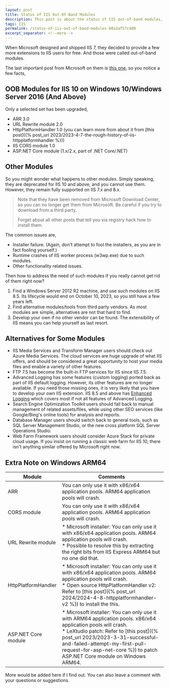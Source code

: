 ```yaml
---
layout: post
title: Status of IIS Out-Of-Band Modules
description: This post is about the status of IIS out-of-band modules, such as ARR, URL Rewrite, HttpPlatformHandler, IIS CORS, and ASP.NET Core.
tags: IIS
permalink: /status-of-iis-out-of-band-modules-80a3af57c489
excerpt_separator: <!--more-->
---
```

When Microsoft designed and shipped IIS 7, they decided to provide a few more extensions to IIS users for free. And those were called out-of-band modules.
<!--more-->

The last important post from Microsoft on them is [this one](https://blogs.iis.net/iisoobs/updates-released-for-arr-url-rewrite-and-httpplatformhandler-including-windows-10-support), so you notice a few facts,

## OOB Modules for IIS 10 on Windows 10/Windows Server 2016 (And Above)

Only a selected set has been upgraded,

* ARR 3.0
* URL Rewrite module 2.0
* HttpPlatformHandler 1.0 (you can learn more from about it from [this post]({% post_url 2023/2023-4-7-the-rough-history-of-iis-httpplatformhandler %}))
* IIS CORS module 1.0
* ASP.NET Core module (1.x/2.x, part of .NET Core/.NET)

## Other Modules

So you might wonder what happens to other modules. Simply speaking, they are deprecated for IIS 10 and above, and you cannot use them. However, they remain fully supported on IIS 7.x and 8.x.

> Note that they have been removed from Microsoft Download Center, so you can no longer get them from Microsoft. Be careful if you try to download from a third party.
>
> Forget about all other posts that tell you via registry hack how to install them.

The common issues are,

* Installer failure. (Again, don't attempt to fool the installers, as you are in fact fooling yourself.)
* Runtime crashes of IIS worker process (w3wp.exe) due to such modules.
* Other functionality related issues.

Then how to address the need of such modules if you really cannot get rid of them right now?

1. Find a Windows Server 2012 R2 machine, and use such modules on IIS 8.5. Its lifecycle would end on October 10, 2023, so you still have a few years left.
1. Find alternative modules/tools from third party vendors. As most modules are simple, alternatives are not that hard to find.
1. Develop your own if no other vendor can be found. The extensibility of IIS means you can help yourself as last resort.

## Alternatives for Some Modules

* IIS Media Services and Transform Manager users should check out Azure Media Services. The cloud services are huge upgrade of what IIS offers, and should be considered a great opportunity to host your media files and enable a variety of other features.
* FTP 7.5 has become the built-in FTP services for IIS since IIS 7.5.
* Advanced Logging has some features (custom logging) ported back as part of IIS default logging. However, its other features are no longer available. If you need those missing ones, it is very likely that you have to develop your own IIS extension. IIS 8.5 and above has [Enhanced Logging](https://docs.microsoft.com/iis/get-started/whats-new-in-iis-85/enhanced-logging-for-iis85) which covers most if not all features of Advanced Logging.
* Search Engine Optimization Toolkit users should fall back to manual management of related assets/files, while using other SEO services (like Google/Bing's online tools) for analysis and reports.
* Database Manager users should switch back to general tools, such as SQL Server Management Studio, or the new cross platform SQL Server Operations Studio.
* Web Farm Framework users should consider Azure Stack for private cloud usage. If you insist on running a classic web farm for IIS 10, there isn't anything similar offered by Microsoft right now.

## Extra Note on Windows ARM64

| Module | Comments            |
|--------|---------------------|
| ARR | You can only use it with x86/x64 application pools. ARM64 application pools will crash. |
| CORS module | You can only use it with x86/x64 application pools. ARM64 application pools will crash. |
| URL Rewrite module | * Microsoft installer: You can only use it with x86/x64 application pools. ARM64 application pools will crash. <br>* Possible to resolve this by extracting the right bits from IIS Express ARM64 but no one did that. |
| HttpPlatformHandler | * Microsoft installer: You can only use it with x86/x64 application pools. ARM64 application pools will crash. <br>* Open source HttpPlatformHandler v2: Refer to [this post]({% post_url 2024/2024-4-8-httpplatformhandler-v2 %}) to install the this. |
| ASP.NET Core module | * Microsoft installer: You can only use it with ARM64 application pools. x86/x64 application pools will crash. <br>* LeXtudio patch: Refer to [this post]({% post_url 2023/2023-3-31-successful-and-failed-attempt-my-first-pull-request-for-asp-net-core %}) to patch ASP.NET Core module on Windows ARM64. |

More would be added here if I find out. You can also leave a comment with your questions or suggestions.
